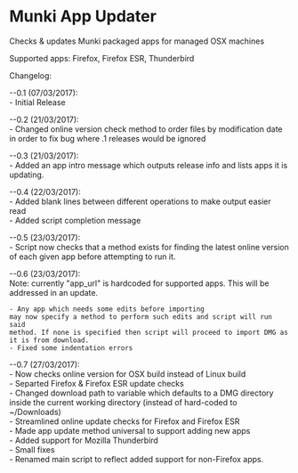 # Munki App Updater
Checks &amp; updates Munki packaged apps for managed OSX machines

Supported apps: Firefox, Firefox ESR, Thunderbird

Changelog:

--0.1 (07/03/2017):  
	- Initial Release

--0.2 (21/03/2017):  
	- Changed online version check method to order files by
	modification date in order to fix bug where .1 releases would be ignored

--0.3 (21/03/2017):  
	- Added an app intro message which outputs release info and lists apps it is updating.

--0.4 (22/03/2017):  
	- Added blank lines between different operations to make output easier read  
	- Added script completion message

--0.5 (23/03/2017):  
	- Script now checks that a method exists for finding the latest online version 
	of each given app before attempting to run it.

--0.6 (23/03/2017):  
	Note: currently "app_url" is hardcoded for supported apps. This will be addressed in an update.  

	- Any app which needs some edits before importing
	may now specify a method to perform such edits and script will run said
	method. If none is specified then script will proceed to import DMG as
	it is from download.  
	- Fixed some indentation errors

--0.7 (27/03/2017):  
	- Now checks online version for OSX build instead of Linux build  
	- Separted Firefox & Firefox ESR update checks  
	- Changed download path to variable which defaults to a DMG directory
	inside the current working directory (instead of hard-coded to ~/Downloads)  
	- Streamlined online update checks for Firefox and Firefox ESR  
	- Made app update method universal to support adding new apps  
	- Added support for Mozilla Thunderbird  
	- Small fixes  
	- Renamed main script to reflect added support for non-Firefox apps.

	
